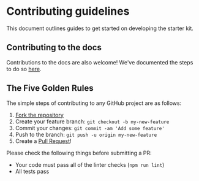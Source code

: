 # Contributing guidelines

This document outlines guides to get started on developing the starter kit.

## Contributing to the docs

Contributions to the docs are also welcome! We've documented the steps to do so [here](./docs/in-depth/contributing.md).

## The Five Golden Rules

The simple steps of contributing to any GitHub project are as follows:

1. [Fork the repository](https://github.com/screepers/screeps-typescript-starter/fork)
2. Create your feature branch: `git checkout -b my-new-feature`
3. Commit your changes: `git commit -am 'Add some feature'`
4. Push to the branch: `git push -u origin my-new-feature`
5. Create a [Pull Request](https://github.com/barthogenes/screeps-b-ai/pulls)!

Please check the following things before submitting a PR:

* Your code must pass all of the linter checks (`npm run lint`)
* All tests pass
